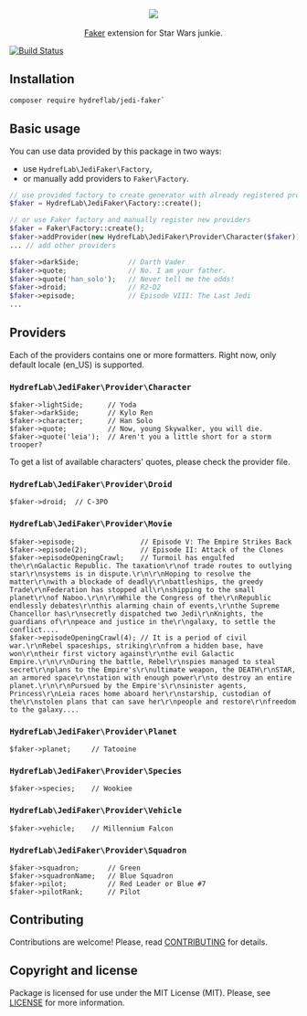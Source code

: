 <p align="center">
    <img src="https://user-images.githubusercontent.com/9950778/34909614-eab4956c-f8a4-11e7-974e-067cd19f6803.png" />
    <br /><br />
    <a href="https://github.com/fzaninotto/Faker" target="_blank">Faker</a> extension for Star Wars junkie.
</p>

[![Build Status](https://travis-ci.org/HydrefLab/jedi-faker.svg?branch=master)](https://travis-ci.org/HydrefLab/jedi-faker)

## Installation

```sh
composer require hydreflab/jedi-faker`
```

## Basic usage

You can use data provided by this package in two ways:
- use `HydrefLab\JediFaker\Factory`,
- or manually add providers to `Faker\Factory`.

```php
// use provided factory to create generator with already registered providers
$faker = HydrefLab\JediFaker\Factory::create();

// or use Faker factory and manually register new providers
$faker = Faker\Factory::create();
$faker->addProvider(new HydrefLab\JediFaker\Provider\Character($faker));
... // add other providers

$faker->darkSide;            // Darth Vader
$faker->quote;               // No. I am your father.
$faker->quote('han_solo');   // Never tell me the odds!
$faker->droid;               // R2-D2
$faker->episode;             // Episode VIII: The Last Jedi
...
```

## Providers

Each of the providers contains one or more formatters. Right now, only default locale (en_US) is supported.

### `HydrefLab\JediFaker\Provider\Character`
```
$faker->lightSide;      // Yoda
$faker->darkSide;       // Kylo Ren
$faker->character;      // Han Solo
$faker->quote;          // Now, young Skywalker, you will die.
$faker->quote('leia');  // Aren't you a little short for a storm trooper?
```
To get a list of available characters' quotes, please check the provider file.

### `HydrefLab\JediFaker\Provider\Droid`
```
$faker->droid;  // C-3PO
```

### `HydrefLab\JediFaker\Provider\Movie`
```
$faker->episode;                // Episode V: The Empire Strikes Back
$faker->episode(2);             // Episode II: Attack of the Clones
$faker->episodeOpeningCrawl;    // Turmoil has engulfed the\r\nGalactic Republic. The taxation\r\nof trade routes to outlying star\r\nsystems is in dispute.\r\n\r\nHoping to resolve the matter\r\nwith a blockade of deadly\r\nbattleships, the greedy Trade\r\nFederation has stopped all\r\nshipping to the small planet\r\nof Naboo.\r\n\r\nWhile the Congress of the\r\nRepublic endlessly debates\r\nthis alarming chain of events,\r\nthe Supreme Chancellor has\r\nsecretly dispatched two Jedi\r\nKnights, the guardians of\r\npeace and justice in the\r\ngalaxy, to settle the conflict....
$faker->episodeOpeningCrawl(4); // It is a period of civil war.\r\nRebel spaceships, striking\r\nfrom a hidden base, have won\r\ntheir first victory against\r\nthe evil Galactic Empire.\r\n\r\nDuring the battle, Rebel\r\nspies managed to steal secret\r\nplans to the Empire's\r\nultimate weapon, the DEATH\r\nSTAR, an armored space\r\nstation with enough power\r\nto destroy an entire planet.\r\n\r\nPursued by the Empire's\r\nsinister agents, Princess\r\nLeia races home aboard her\r\nstarship, custodian of the\r\nstolen plans that can save her\r\npeople and restore\r\nfreedom to the galaxy....
```

### `HydrefLab\JediFaker\Provider\Planet`
```
$faker->planet;     // Tatooine
```

### `HydrefLab\JediFaker\Provider\Species`
```
$faker->species;    // Wookiee
```

### `HydrefLab\JediFaker\Provider\Vehicle`
```
$faker->vehicle;    // Millennium Falcon
```

### `HydrefLab\JediFaker\Provider\Squadron`
```
$faker->squadron;       // Green
$faker->squadronName;   // Blue Squadron
$faker->pilot;          // Red Leader or Blue #7
$faker->pilotRank;      // Pilot
```

## Contributing

Contributions are welcome! Please, read [CONTRIBUTING][] for details.

## Copyright and license

Package is licensed for use under the MIT License (MIT). Please, see [LICENSE][] for more information.

[contributing]: https://github.com/hydreflab/jedi-faker/blob/master/CONTRIBUTING.md
[license]: https://github.com/hydreflab/jedi-faker/blob/master/LICENSE